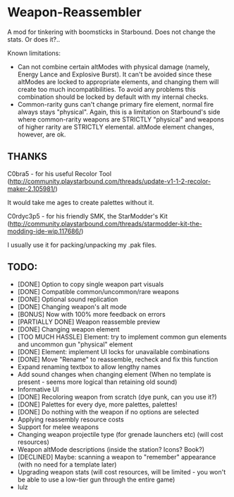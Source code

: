 # Weapon-Reassembler
A mod for tinkering with boomsticks in Starbound. Does not change the stats. Or does it?..

Known limitations:
- Can not combine certain altModes with physical damage (namely, Energy Lance and Explosive Burst). It can't be avoided since these altModes are locked to appropriate elements, and changing them will create too much incompatibilities. To avoid any problems this combination should be locked by default with my internal checks.
- Common-rarity guns can't change primary fire element, normal fire always stays "physical". Again, this is a limitation on Starbound's side where common-rarity weapons are STRICTLY "physical" and weapons of higher rarity are STRICTLY elemental. altMode element changes, however, are ok.

## THANKS
C0bra5 - for his useful Recolor Tool (http://community.playstarbound.com/threads/update-v1-1-2-recolor-maker-2.105981/)

It would take me ages to create palettes without it.

C0rdyc3p5 - for his friendly SMK, the StarModder's Kit (http://community.playstarbound.com/threads/starmodder-kit-the-modding-ide-wip.117686/)

I usually use it for packing/unpacking my .pak files.

## TODO:

- [DONE] Option to copy single weapon part visuals
- [DONE] Compatible common/uncommon/rare weapons
- [DONE] Optional sound replication
- [DONE] Changing weapon's alt mode
- [BONUS] Now with 100% more feedback on errors
- [PARTIALLY DONE] Weapon reassemble preview
- [DONE] Changing weapon element
- [TOO MUCH HASSLE] Element: try to implement common gun elements and uncommon gun "physical" element
- [DONE] Element: implement UI locks for unavailable combinations
- [DONE] Move "Rename" to reassemble, recheck and fix this function
- Expand renaming textbox to allow lengthy names
- Add sound changes when changing element (When no template is present - seems more logical than retaining old sound)
- Informative UI
- [DONE] Recoloring weapon from scratch (dye punk, can you use it?)
- [DONE] Palettes for every dye, more palettes, palettes!
- [DONE] Do nothing with the weapon if no options are selected
- Applying reassembly resource costs
- Support for melee weapons
- Changing weapon projectile type (for grenade launchers etc) (will cost resources)
- Weapon altMode descriptions (inside the station? Icons? Book?)
- [DECLINED] Maybe: scanning a weapon to "remember" appearance (with no need for a template later)
- Upgrading weapon stats (will cost resources, will be limited - you won't be able to use a low-tier gun through the entire game)
- lulz
